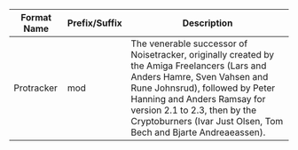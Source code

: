 | Format Name                       | Prefix/Suffix              | Description                           |
|-----------------------------------|----------------------------|---------------------------------------|
| Protracker                        | mod                        | The venerable successor of Noisetracker, originally created by the Amiga Freelancers (Lars and Anders Hamre, Sven Vahsen and Rune Johnsrud), followed by Peter Hanning and Anders Ramsay for version 2.1 to 2.3, then by the Cryptoburners (Ivar Just Olsen, Tom Bech and Bjarte Andreaeassen).                                       |

